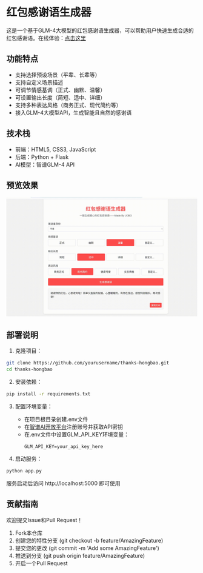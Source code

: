 # 红包感谢语生成器

这是一个基于GLM-4大模型的红包感谢语生成器，可以帮助用户快速生成合适的红包感谢语。在线体验：[点击这里](#)

## 功能特点

- 支持选择预设场景（平辈、长辈等）
- 支持自定义场景描述
- 可调节情感基调（正式、幽默、温馨）
- 可设置输出长度（简短、适中、详细）
- 支持多种表达风格（商务正式、现代简约等）
- 接入GLM-4大模型API，生成智能且自然的感谢语

## 技术栈

- 前端：HTML5, CSS3, JavaScript
- 后端：Python + Flask
- AI模型：智谱GLM-4 API

## 预览效果

![预览效果](doc/demo.gif)

## 部署说明

1. 克隆项目：
```bash
git clone https://github.com/yourusername/thanks-hongbao.git
cd thanks-hongbao
```

2. 安装依赖：
```bash
pip install -r requirements.txt
```

3. 配置环境变量：
   - 在项目根目录创建.env文件
   - 在[智谱AI开放平台](https://open.bigmodel.cn/)注册账号并获取API密钥
   - 在.env文件中设置GLM_API_KEY环境变量：
     ```
     GLM_API_KEY=your_api_key_here
     ```

4. 启动服务：
```bash
python app.py
```

服务启动后访问 http://localhost:5000 即可使用


## 贡献指南

欢迎提交Issue和Pull Request！

1. Fork本仓库
2. 创建您的特性分支 (git checkout -b feature/AmazingFeature)
3. 提交您的更改 (git commit -m 'Add some AmazingFeature')
4. 推送到分支 (git push origin feature/AmazingFeature)
5. 开启一个Pull Request


